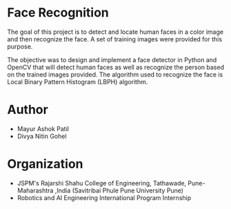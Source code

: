 # Face Recognition
The goal of this project is to detect and locate human faces in a color image and then recognize the face. A set of training images were provided for this purpose.

The objective was to design and implement a face detector in Python and OpenCV that will detect human faces as well as recognize the person based on the trained images provided. The algorithm used to recognize the face is Local Binary Pattern Histogram (LBPH) algorithm.


# Author
* Mayur Ashok Patil
* Divya Nitin Gohel

# Organization
* JSPM's Rajarshi Shahu College of Engineering, Tathawade, Pune-Maharashtra ,India (Savitribai Phule Pune University Pune)
* Robotics and AI Engineering International Program Internship
